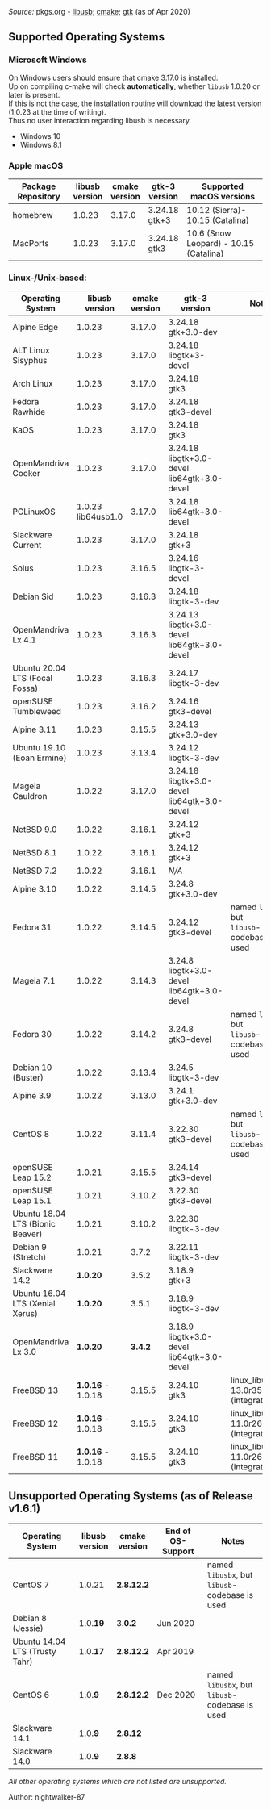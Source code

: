 
_Source:_ pkgs.org - [libusb](https://pkgs.org/search/?q=libusb); [cmake](https://pkgs.org/search/?q=cmake); [gtk](https://pkgs.org/search/?q=gtk) (as of Apr 2020)


## Supported Operating Systems
### Microsoft Windows

On Windows users should ensure that cmake 3.17.0 is installed.<br />
Up on compiling c-make will check **automatically**, whether `libusb` 1.0.20 or later is present.<br />
If this is not the case, the installation routine will download the latest version (1.0.23 at the time of writing).<br />
Thus no user interaction regarding libusb is necessary.

* Windows 10
* Windows 8.1


### Apple macOS

| Package Repository | libusb<br />version | cmake<br />version | gtk-3<br />version | Supported macOS versions |
| --- | --- | --- | --- | --- |
| homebrew | 1.0.23 | 3.17.0 | 3.24.18<br />gtk+3 | 10.12 (Sierra)- 10.15 (Catalina) |
| MacPorts | 1.0.23 | 3.17.0 | 3.24.18<br />gtk3 | 10.6 (Snow Leopard) - 10.15 (Catalina) |


### Linux-/Unix-based:

| Operating System | libusb<br />version | cmake<br />version | gtk-3<br />version | Notes |
| --- | --- | --- | --- | --- |
| Alpine Edge | 1.0.23 | 3.17.0 | 3.24.18<br />gtk+3.0-dev | |
| ALT Linux Sisyphus | 1.0.23 | 3.17.0 | 3.24.18<br />libgtk+3-devel | |
| Arch Linux | 1.0.23 | 3.17.0 | 3.24.18<br />gtk3 | |
| Fedora Rawhide | 1.0.23 | 3.17.0 | 3.24.18<br />gtk3-devel | | named `libusbx`, but<br />`libusb`-codebase is used |
| KaOS | 1.0.23 | 3.17.0 | 3.24.18<br />gtk3 | |
| OpenMandriva Cooker | 1.0.23 | 3.17.0 | 3.24.18<br />libgtk+3.0-devel<br />lib64gtk+3.0-devel | |
| PCLinuxOS | 1.0.23<br />lib64usb1.0 | 3.17.0 | 3.24.18<br />lib64gtk+3.0-devel | |
| Slackware Current | 1.0.23 | 3.17.0 | 3.24.18<br />gtk+3 | |
| Solus | 1.0.23 | 3.16.5 | 3.24.16<br />libgtk-3-devel | |
| Debian Sid | 1.0.23 | 3.16.3 | 3.24.18<br />libgtk-3-dev | |
| OpenMandriva Lx 4.1 | 1.0.23 | 3.16.3 | 3.24.13<br />libgtk+3.0-devel<br />lib64gtk+3.0-devel | |
| Ubuntu 20.04 LTS (Focal Fossa) | 1.0.23 | 3.16.3 | 3.24.17<br />libgtk-3-dev | |
| openSUSE Tumbleweed | 1.0.23 | 3.16.2 | 3.24.16<br />gtk3-devel | |
| Alpine 3.11 | 1.0.23 | 3.15.5 | 3.24.13<br />gtk+3.0-dev | |
| Ubuntu 19.10 (Eoan Ermine) | 1.0.23 | 3.13.4 | 3.24.12<br />libgtk-3-dev | |
| Mageia Cauldron | 1.0.22 | 3.17.0 | 3.24.18<br />libgtk+3.0-devel<br />lib64gtk+3.0-devel | |
| NetBSD 9.0 | 1.0.22 | 3.16.1 | 3.24.12<br />gtk+3 | |
| NetBSD 8.1 | 1.0.22 | 3.16.1 | 3.24.12<br />gtk+3 | |
| NetBSD 7.2 | 1.0.22 | 3.16.1 | _N/A_ | |
| Alpine 3.10 | 1.0.22 | 3.14.5 | 3.24.8<br />gtk+3.0-dev | |
| Fedora 31 | 1.0.22 | 3.14.5 | 3.24.12<br />gtk3-devel | named `libusbx`, but<br />`libusb`-codebase is used |
| Mageia 7.1 | 1.0.22 | 3.14.3 | 3.24.8<br />libgtk+3.0-devel<br />lib64gtk+3.0-devel | |
| Fedora 30 | 1.0.22 | 3.14.2 | 3.24.8<br />gtk3-devel | named `libusbx`, but<br />`libusb`-codebase is used |
| Debian 10 (Buster) | 1.0.22 | 3.13.4 | 3.24.5<br />libgtk-3-dev | |
| Alpine 3.9 | 1.0.22 | 3.13.0 | 3.24.1<br />gtk+3.0-dev | |
| CentOS 8 | 1.0.22 | 3.11.4 | 3.22.30<br />gtk3-devel | named `libusbx`, but<br />`libusb`-codebase is used |
| openSUSE Leap 15.2 | 1.0.21 | 3.15.5 | 3.24.14<br />gtk3-devel | |
| openSUSE Leap 15.1 | 1.0.21 | 3.10.2 | 3.22.30<br />gtk3-devel | |
| Ubuntu 18.04 LTS (Bionic Beaver) | 1.0.21 | 3.10.2 | 3.22.30<br />libgtk-3-dev | |
| Debian 9 (Stretch) | 1.0.21 | 3.7.2 | 3.22.11<br />libgtk-3-dev | |
| Slackware 14.2 | **1.0.20** | 3.5.2 | 3.18.9<br />gtk+3 | |
| Ubuntu 16.04 LTS (Xenial Xerus) | **1.0.20** | 3.5.1 | 3.18.9<br />libgtk-3-dev | |
| OpenMandriva Lx 3.0 | **1.0.20** | **3.4.2** | 3.18.9<br />libgtk+3.0-devel<br />lib64gtk+3.0-devel | |
| FreeBSD 13 | **1.0.16** - 1.0.18 | 3.15.5 | 3.24.10<br />gtk3 | linux_libusb-13.0r358841<br />(integrated) |
| FreeBSD 12 | **1.0.16** - 1.0.18 | 3.15.5 | 3.24.10<br />gtk3 | linux_libusb-11.0r261448_4<br />(integrated) |
| FreeBSD 11 | **1.0.16** - 1.0.18 | 3.15.5 | 3.24.10<br />gtk3 | linux_libusb-11.0r261448_4<br />(integrated) |


## Unsupported Operating Systems (as of Release v1.6.1)

| Operating System | libusb<br />version | cmake<br />version | End of OS-Support | Notes |
| --- | --- | --- | --- | --- |
| CentOS 7 | 1.0.21 | **2.8.12.2** | | named `libusbx`, but<br />`libusb`-codebase is used |
| Debian 8 (Jessie) | 1.0.**19** | 3.**0.2** | Jun 2020 |
| Ubuntu 14.04 LTS (Trusty Tahr) | 1.0.**17** | **2.8.12.2** | Apr 2019 |
| CentOS 6 | 1.0.**9** | **2.8.12.2** | Dec 2020 | named `libusbx`, but<br />`libusb`-codebase is used |
| Slackware 14.1 | 1.0.**9** | **2.8.12** | |
| Slackware 14.0 | 1.0.**9** | **2.8.8** | |

_All other operating systems which are not listed are unsupported._

Author: nightwalker-87
